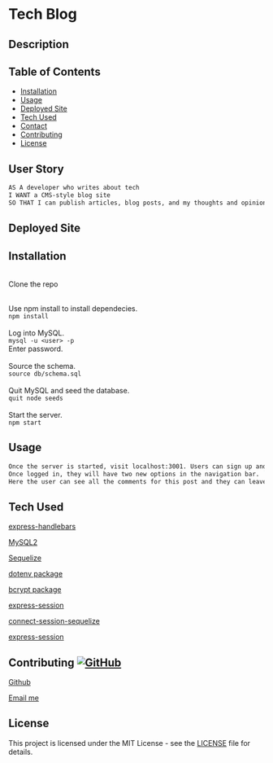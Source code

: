 # Tech Blog


## Description




## Table of Contents

- [Installation](#installation)
- [Usage](#usage)
- [Deployed Site](#deployed-site)
- [Tech Used](#tech-used)
- [Contact](#contributing)
- [Contributing](#contributing)
- [License](#license)



## User Story

```md
AS A developer who writes about tech
I WANT a CMS-style blog site
SO THAT I can publish articles, blog posts, and my thoughts and opinions
```
## Deployed Site




## Installation
<br />Clone the repo  <br />

<br />Use npm install to install dependecies. <br />
  `npm install` <br />
<br />Log into MySQL. <br />
  `mysql -u <user> -p ` <br />
Enter password. <br />
<br />Source the schema. <br />
  `source db/schema.sql` <br />
<br />Quit MySQL and seed the database.  <br />
  `quit
  node seeds`  <br />
<br />Start the server. <br />
  `npm start`

## Usage
```md
Once the server is started, visit localhost:3001. Users can sign up and log in. 
Once logged in, they will have two new options in the navigation bar. `dashboard` will take them to a page where they can create a new post, view previous posts (which they can select to edit or delete), or they can select `logout` . If they do not wish to make a post they can visit other users posts by either clicking on the title or comments. 
Here the user can see all the comments for this post and they can leave one of their own. If the user wishes to return to the homepage they can click on 'Tech POST' to take them back to the home page.
```

## Tech Used

[express-handlebars](https://www.npmjs.com/package/express-handlebars)

[MySQL2](https://www.npmjs.com/package/mysql2) 

[Sequelize](https://www.npmjs.com/package/sequelize)

[dotenv package](https://www.npmjs.com/package/dotenv)

[bcrypt package](https://www.npmjs.com/package/bcrypt)

[express-session](https://www.npmjs.com/package/express-session)

[connect-session-sequelize](https://www.npmjs.com/package/connect-session-sequelize)

[express-session](https://www.npmjs.com/package/express-session)


## Contributing [![GitHub](https://badgen.net/badge/icon/github?icon=github&label)](https://github.com)

[Github](https://github.com/Lyman17)

[Email me](BrianLMusic@yahoo.com)


## License

This project is licensed under the MIT License - see the [LICENSE](LICENSE) file for details.